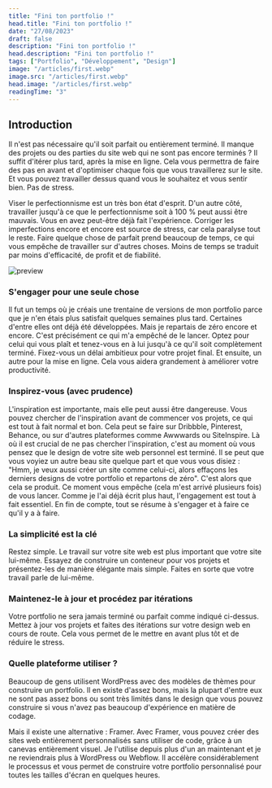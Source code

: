```yaml
---
title: "Fini ton portfolio !"
head.title: "Fini ton portfolio !"
date: "27/08/2023"
draft: false
description: "Fini ton portfolio !"
head.description: "Fini ton portfolio !"
tags: ["Portfolio", "Développement", "Design"]
image: "/articles/first.webp"
image.src: "/articles/first.webp"
head.image: "/articles/first.webp"
readingTime: "3"
---
```


## Introduction

Il n'est pas nécessaire qu'il soit parfait ou entièrement terminé. Il manque des projets ou des parties du site web qui ne sont pas encore terminés ? Il suffit d'itérer plus tard, après la mise en ligne. Cela vous permettra de faire des pas en avant et d'optimiser chaque fois que vous travaillerez sur le site. Et vous pouvez travailler dessus quand vous le souhaitez et vous sentir bien. Pas de stress.

Viser le perfectionnisme est un très bon état d'esprit. D'un autre côté, travailler jusqu'à ce que le perfectionnisme soit à 100 % peut aussi être mauvais. Vous en avez peut-être déjà fait l'expérience. Corriger les imperfections encore et encore est source de stress, car cela paralyse tout le reste. Faire quelque chose de parfait prend beaucoup de temps, ce qui vous empêche de travailler sur d'autres choses. Moins de temps se traduit par moins d'efficacité, de profit et de fiabilité.

![preview](/articles/first.webp)

### S'engager pour une seule chose
Il fut un temps où je créais une trentaine de versions de mon portfolio parce que je n'en étais plus satisfait quelques semaines plus tard. Certaines d'entre elles ont déjà été développées. Mais je repartais de zéro encore et encore. C'est précisément ce qui m'a empêché de le lancer. Optez pour celui qui vous plaît et tenez-vous en à lui jusqu'à ce qu'il soit complètement terminé. Fixez-vous un délai ambitieux pour votre projet final. Et ensuite, un autre pour la mise en ligne. Cela vous aidera grandement à améliorer votre productivité.

### Inspirez-vous (avec prudence)
L'inspiration est importante, mais elle peut aussi être dangereuse. Vous pouvez chercher de l'inspiration avant de commencer vos projets, ce qui est tout à fait normal et bon. Cela peut se faire sur Dribbble, Pinterest, Behance, ou sur d'autres plateformes comme Awwwards ou SiteInspire. Là où il est crucial de ne pas chercher l'inspiration, c'est au moment où vous pensez que le design de votre site web personnel est terminé. Il se peut que vous voyiez un autre beau site quelque part et que vous vous disiez : "Hmm, je veux aussi créer un site comme celui-ci, alors effaçons les derniers designs de votre portfolio et repartons de zéro". C'est alors que cela se produit. Ce moment vous empêche (cela m'est arrivé plusieurs fois) de vous lancer. Comme je l'ai déjà écrit plus haut, l'engagement est tout à fait essentiel. En fin de compte, tout se résume à s'engager et à faire ce qu'il y a à faire.

### La simplicité est la clé
Restez simple. Le travail sur votre site web est plus important que votre site lui-même. Essayez de construire un conteneur pour vos projets et présentez-les de manière élégante mais simple. Faites en sorte que votre travail parle de lui-même.

### Maintenez-le à jour et procédez par itérations
Votre portfolio ne sera jamais terminé ou parfait comme indiqué ci-dessus. Mettez à jour vos projets et faites des itérations sur votre design web en cours de route. Cela vous permet de le mettre en avant plus tôt et de réduire le stress.

### Quelle plateforme utiliser ?
Beaucoup de gens utilisent WordPress avec des modèles de thèmes pour construire un portfolio. Il en existe d'assez bons, mais la plupart d'entre eux ne sont pas assez bons ou sont très limités dans le design que vous pouvez construire si vous n'avez pas beaucoup d'expérience en matière de codage.

Mais il existe une alternative : Framer. Avec Framer, vous pouvez créer des sites web entièrement personnalisés sans utiliser de code, grâce à un canevas entièrement visuel. Je l'utilise depuis plus d'un an maintenant et je ne reviendrais plus à WordPress ou Webflow. Il accélère considérablement le processus et vous permet de construire votre portfolio personnalisé pour toutes les tailles d'écran en quelques heures.
 
